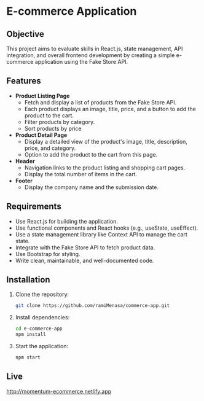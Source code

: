 # E-commerce Application

## Objective
This project aims to evaluate skills in React.js, state management, API integration, and overall frontend development by creating a simple e-commerce application using the Fake Store API.

## Features
- **Product Listing Page**
  - Fetch and display a list of products from the Fake Store API.
  - Each product displays an image, title, price, and a button to add the product to the cart.
  - Filter products by category.
  - Sort products by price
- **Product Detail Page**
  - Display a detailed view of the product's image, title, description, price, and category.
  - Option to add the product to the cart from this page.
- **Header**
  - Navigation links to the product listing and shopping cart pages.
  - Display the total number of items in the cart.
- **Footer**
  - Display the company name and the submission date.


## Requirements
- Use React.js for building the application.
- Use functional components and React hooks (e.g., useState, useEffect).
- Use a state management library like Context API to manage the cart state.
- Integrate with the Fake Store API to fetch product data.
- Use Bootstrap for styling.
- Write clean, maintainable, and well-documented code.

## Installation
1. Clone the repository:
   ```bash
   git clone https://github.com/ramiMenasa/commerce-app.git
2. Install dependencies:
    ```bash
    cd e-commerce-app
    npm install
3. Start the application:
    ```bash
    npm start

## Live
  http://momentum-ecommerce.netlify.app
